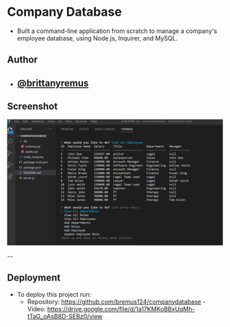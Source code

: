 # Company Database

- Built a command-line application from scratch to manage a company's employee database, using Node.js, Inquirer, and MySQL.

## Author

- ## [@brittanyremus](https://www.github.com/bremus124)

## Screenshot

![Screenshot](screenshot1.png)

--

## Deployment

- To deploy this project run:
  - Repository: https://github.com/bremus124/companydatabase
    -Video: https://drive.google.com/file/d/1a17KMKoBBxUqMh-tTaG_oAsB8D-SEBz0/view

